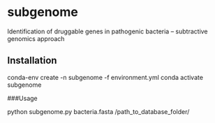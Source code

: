 # subgenome
Identification of druggable genes in pathogenic bacteria – subtractive genomics approach

## Installation
conda-env create -n subgenome -f environment.yml
conda activate subgenome

###Usage

python subgenome.py bacteria.fasta /path_to_database_folder/
